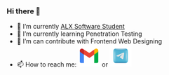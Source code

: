 ### Hi there 👋

- 🔭 I’m currently [ALX Software Student](https://alxafrica.com)
- 🌱 I’m currently learning Penetration Testing
- 🤔 I’m can contribute with Frontend Web Designing
- 📫 How to reach me: [<img width="50" height="50" src="assets/gmail.png" />](mamebb2023@gmail.com) or <a href="https://t.me/monur01"><img width="50" height="50" src="assets/telegram.png" /></a>
